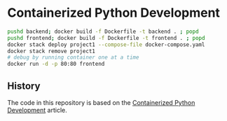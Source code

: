 # Containerized Python Development

```bash
pushd backend; docker build -f Dockerfile -t backend . ; popd
pushd frontend; docker build -f Dockerfile -t frontend . ; popd
docker stack deploy project1 --compose-file docker-compose.yaml
docker stack remove project1
# debug by running container one at a time
docker run -d -p 80:80 frontend
```

## History

The code in this repository is based on the
[Containerized Python Development](https://www.docker.com/blog/containerized-python-development-part-2/)
article.
